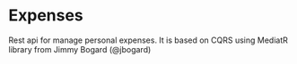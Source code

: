 # Expenses
Rest api for manage personal expenses. It is based on CQRS using MediatR library from Jimmy Bogard (@jbogard)
